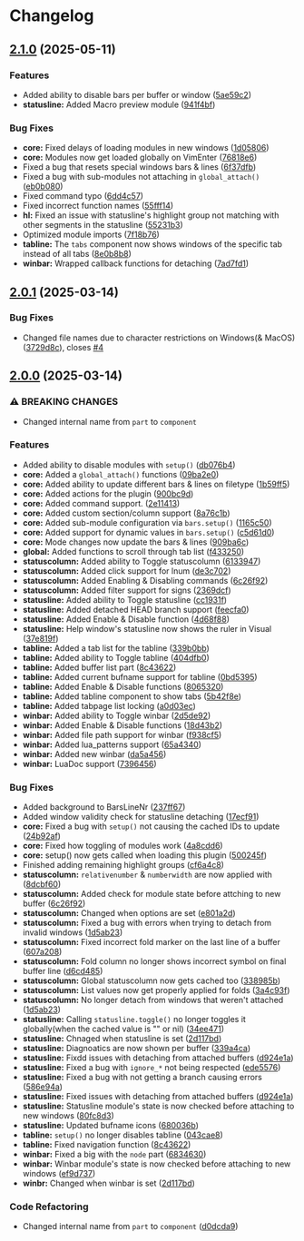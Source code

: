 # Changelog

## [2.1.0](https://github.com/OXY2DEV/bars.nvim/compare/v2.0.1...v2.1.0) (2025-05-11)


### Features

* Added ability to disable bars per buffer or window ([5ae59c2](https://github.com/OXY2DEV/bars.nvim/commit/5ae59c2e3134b3bbed7500a8afa55dae1e7a64c6))
* **statusline:** Added Macro preview module ([941f4bf](https://github.com/OXY2DEV/bars.nvim/commit/941f4bf303ab23d457383260f1319a61e31d2023))


### Bug Fixes

* **core:** Fixed delays of loading modules in new windows ([1d05806](https://github.com/OXY2DEV/bars.nvim/commit/1d0580654f8908d4d199e63cc217bb5772b24c60))
* **core:** Modules now get loaded globally on VimEnter ([76818e6](https://github.com/OXY2DEV/bars.nvim/commit/76818e6762dd2e58b21cf40092e017ee27d44723))
* Fixed a bug that resets special windows bars & lines ([6f37dfb](https://github.com/OXY2DEV/bars.nvim/commit/6f37dfbe80e68cd022ed138fe05fda1bb1ca49d5))
* Fixed a bug with sub-modules not attaching in `global_attach()` ([eb0b080](https://github.com/OXY2DEV/bars.nvim/commit/eb0b080186c339cf4f4d6d129bd8f8c1a7845061))
* Fixed command typo ([6dd4c57](https://github.com/OXY2DEV/bars.nvim/commit/6dd4c57be8fb53ca21e8df15069966b7b87c7b0a))
* Fixed incorrect function names ([55fff14](https://github.com/OXY2DEV/bars.nvim/commit/55fff149e90c7c6131bad9a1c53bf22bace1b54b))
* **hl:** Fixed an issue with statusline's highlight group not matching with other segments in the statusline ([55231b3](https://github.com/OXY2DEV/bars.nvim/commit/55231b3e3680d008021d8a77031c433ba7528609))
* Optimized module imports ([7f18b76](https://github.com/OXY2DEV/bars.nvim/commit/7f18b7640cb08d17e4e4a3c70d61891226a7fb98))
* **tabline:** The `tabs` component now shows windows of the specific tab instead of all tabs ([8e0b8b8](https://github.com/OXY2DEV/bars.nvim/commit/8e0b8b8da786e68b4a86f5565b1d831b9caa4d82))
* **winbar:** Wrapped callback functions for detaching ([7ad7fd1](https://github.com/OXY2DEV/bars.nvim/commit/7ad7fd182f6617a0a1e55772fd56490b582ef842))

## [2.0.1](https://github.com/OXY2DEV/bars.nvim/compare/v2.0.0...v2.0.1) (2025-03-14)


### Bug Fixes

* Changed file names due to character restrictions on Windows(& MacOS) ([3729d8c](https://github.com/OXY2DEV/bars.nvim/commit/3729d8cf218ade8a34cf4d7f018515185329bb90)), closes [#4](https://github.com/OXY2DEV/bars.nvim/issues/4)

## [2.0.0](https://github.com/OXY2DEV/bars.nvim/compare/v1.0.0...v2.0.0) (2025-03-14)


### ⚠ BREAKING CHANGES

* Changed internal name from `part` to `component`

### Features

* Added ability to disable modules with `setup()` ([db076b4](https://github.com/OXY2DEV/bars.nvim/commit/db076b4ffa509aace45c57d7a165ee59a1c79c49))
* **core:** Added a `global_attach()` functions ([09ba2e0](https://github.com/OXY2DEV/bars.nvim/commit/09ba2e0e84d17907a776a10d34a7639f599ea0dd))
* **core:** Added ability to update different bars & lines on filetype ([1b59ff5](https://github.com/OXY2DEV/bars.nvim/commit/1b59ff5bfe19203f575eb3ee94f3c57a95f09113))
* **core:** Added actions for the plugin ([900bc9d](https://github.com/OXY2DEV/bars.nvim/commit/900bc9d03d852549ccb4fd73dd22c664c7df78f3))
* **core:** Added command support. ([2e11413](https://github.com/OXY2DEV/bars.nvim/commit/2e114131dd15c602dec63d11f41944c7de367f4f))
* **core:** Added custom section/column support ([8a76c1b](https://github.com/OXY2DEV/bars.nvim/commit/8a76c1b69e54e717643dc55c80a0a235057c89be))
* **core:** Added sub-module configuration via `bars.setup()` ([1165c50](https://github.com/OXY2DEV/bars.nvim/commit/1165c501f60f505999c89f744fe2a0d3cbad1840))
* **core:** Added support for dynamic values in `bars.setup()` ([c5d61d0](https://github.com/OXY2DEV/bars.nvim/commit/c5d61d0366e905575fb4111003ea0552cedcdecb))
* **core:** Mode changes now update the bars & lines ([909ba6c](https://github.com/OXY2DEV/bars.nvim/commit/909ba6c4ddf2af70f5217fe5b301c6f050c2d489))
* **global:** Added functions to scroll through tab list ([f433250](https://github.com/OXY2DEV/bars.nvim/commit/f433250f88a5cedd44b4132d3a9e03d8b364c71d))
* **statuscolumn:** Added ability to Toggle statuscolumn ([6133947](https://github.com/OXY2DEV/bars.nvim/commit/6133947bc23243668c0fbc754184601bdda0aa02))
* **statuscolumn:** Added click support for lnum ([de3c702](https://github.com/OXY2DEV/bars.nvim/commit/de3c70293edb96cf1730b9de3462ea22fc70406a))
* **statuscolumn:** Added Enabling & Disabling commands ([6c26f92](https://github.com/OXY2DEV/bars.nvim/commit/6c26f92c4dfa9b7e93063adbe94caae73ba36234))
* **statuscolumn:** Added filter support for signs ([2369dcf](https://github.com/OXY2DEV/bars.nvim/commit/2369dcf02bc882551bb36db126df1043cb33527b))
* **statusline:** Added ability to Toggle statusline ([cc1931f](https://github.com/OXY2DEV/bars.nvim/commit/cc1931fe2a0267f7b87e8eaa94568ffaab0eab22))
* **statusline:** Added detached HEAD branch support ([feecfa0](https://github.com/OXY2DEV/bars.nvim/commit/feecfa0de0d56701322f2551db66c5fd9134573f))
* **statusline:** Added Enable & Disable function ([4d68f88](https://github.com/OXY2DEV/bars.nvim/commit/4d68f8802f2aae8bcd2d03d9102515b39b7338ca))
* **statusline:** Help window's statusline now shows the ruler in Visual ([37e819f](https://github.com/OXY2DEV/bars.nvim/commit/37e819fa6f972fe85fc6bed131e243afd612fd09))
* **tabline:** Added a tab list for the tabline ([339b0bb](https://github.com/OXY2DEV/bars.nvim/commit/339b0bb297673e4368bca4d9440f68fc2e7ff6cd))
* **tabline:** Added ability to Toggle tabline ([404dfb0](https://github.com/OXY2DEV/bars.nvim/commit/404dfb0aacac1d5ff5c716ea44211fd2b554e1fe))
* **tabline:** Added buffer list part ([8c43622](https://github.com/OXY2DEV/bars.nvim/commit/8c43622ff2604da1b9229fd4227a097888461736))
* **tabline:** Added current bufname support for tabline ([0bd5395](https://github.com/OXY2DEV/bars.nvim/commit/0bd5395bbf600c0bef2e05e468a28be18208cedb))
* **tabline:** Added Enable & Disable functions ([8065320](https://github.com/OXY2DEV/bars.nvim/commit/8065320ed8ffb6e9f3ac09b6735a16075934a80a))
* **tabline:** Added tabline component to show tabs ([5b42f8e](https://github.com/OXY2DEV/bars.nvim/commit/5b42f8ede6594f8992719f88568a8aaf308353ff))
* **tabline:** Added tabpage list locking ([a0d03ec](https://github.com/OXY2DEV/bars.nvim/commit/a0d03ece2db249068f30c160545594e17faa7990))
* **winbar:** Added ability to Toggle winbar ([2d5de92](https://github.com/OXY2DEV/bars.nvim/commit/2d5de92158e971924b38e237c01eb5c1cc6b91db))
* **winbar:** Added Enable & Disable functions ([18d43b2](https://github.com/OXY2DEV/bars.nvim/commit/18d43b28d3c16d98b1f2ee955c9f8d4d5839ba0e))
* **winbar:** Added file path support for winbar ([f938cf5](https://github.com/OXY2DEV/bars.nvim/commit/f938cf59c4564848ba5f2e355ff1a3d5cec03c0d))
* **winbar:** Added lua_patterns support ([65a4340](https://github.com/OXY2DEV/bars.nvim/commit/65a4340437bc521092dde9ef1acf4b8b8d51f523))
* **winbar:** Added new winbar ([da5a456](https://github.com/OXY2DEV/bars.nvim/commit/da5a4560f9ba426855b3d2c594a4f9e4c6e30283))
* **winbar:** LuaDoc support ([7396456](https://github.com/OXY2DEV/bars.nvim/commit/73964561eb3ab8a5919be9b89e642354139779b6))


### Bug Fixes

* Added background to BarsLineNr ([237ff67](https://github.com/OXY2DEV/bars.nvim/commit/237ff67b103c5678c1976157520bcafcb5ccd84f))
* Added window validity check for statusline detaching ([17ecf91](https://github.com/OXY2DEV/bars.nvim/commit/17ecf9137bafef1199878bd6099db72d8a26a2a4))
* **core:** Fixed a bug with `setup()` not causing the cached IDs to update ([24b92af](https://github.com/OXY2DEV/bars.nvim/commit/24b92afbcbe04a3efa8780b05a359493158b8a29))
* **core:** Fixed how toggling of modules work ([4a8cdd6](https://github.com/OXY2DEV/bars.nvim/commit/4a8cdd6a62d81354c29667ed2fa4752156293f46))
* **core:** setup() now gets called when loading this plugin ([500245f](https://github.com/OXY2DEV/bars.nvim/commit/500245f462d6d912a9169a958cf52f4fac3f2df5))
* Finished adding remaining highlight groups ([cf6a4c8](https://github.com/OXY2DEV/bars.nvim/commit/cf6a4c8955b10c5aa92787630c6605deeec7b853))
* **statuscolumn:** `relativenumber` & `numberwidth` are now applied with ([8dcbf60](https://github.com/OXY2DEV/bars.nvim/commit/8dcbf60e7fe1856e0701b10dc1f8756e971a0a15))
* **statuscolumn:** Added check for module state before attching to new buffer ([6c26f92](https://github.com/OXY2DEV/bars.nvim/commit/6c26f92c4dfa9b7e93063adbe94caae73ba36234))
* **statuscolumn:** Changed when options are set ([e801a2d](https://github.com/OXY2DEV/bars.nvim/commit/e801a2d5a4e0031374a656dd46b4e188531f2675))
* **statuscolumn:** Fixed a bug with errors when trying to detach from invalid windows ([1d5ab23](https://github.com/OXY2DEV/bars.nvim/commit/1d5ab238fc77465f142e5325c1bc77a74a26d484))
* **statuscolumn:** Fixed incorrect fold marker on the last line of a buffer ([607a208](https://github.com/OXY2DEV/bars.nvim/commit/607a20802d5aa2c237116c266307053d1c0054b2))
* **statuscolumn:** Fold column no longer shows incorrect symbol on final buffer line ([d6cd485](https://github.com/OXY2DEV/bars.nvim/commit/d6cd485618bb2ba34a7960b5e377bcea3b67978b))
* **statuscolumn:** Global statuscolumn now gets cached too ([338985b](https://github.com/OXY2DEV/bars.nvim/commit/338985b9a361f33b5b0cb89361cbe3fcd5b57913))
* **statuscolumn:** List values now get properly applied for folds ([3a4c93f](https://github.com/OXY2DEV/bars.nvim/commit/3a4c93f1889690fdf792070225ce29770d45b035))
* **statuscolumn:** No longer detach from windows that weren't attached ([1d5ab23](https://github.com/OXY2DEV/bars.nvim/commit/1d5ab238fc77465f142e5325c1bc77a74a26d484))
* **statusline:** Calling `statusline.toggle()` no longer toggles it globally(when the cached value is "" or nil) ([34ee471](https://github.com/OXY2DEV/bars.nvim/commit/34ee471b7f02c41f38e3a885271800c7aeaf6602))
* **statusline:** Chnaged when statusline is set ([2d117bd](https://github.com/OXY2DEV/bars.nvim/commit/2d117bd9ca6314d36fb0c42a04f9cd605394e90e))
* **statusline:** Diagnoatics are now shown per buffer ([339a4ca](https://github.com/OXY2DEV/bars.nvim/commit/339a4ca80556e8427f9ef9b9a49817fdf0ce63a0))
* **statusline:** Fixdd issues with detaching from attached buffers ([d924e1a](https://github.com/OXY2DEV/bars.nvim/commit/d924e1a1d0d8b8273977eda7161698f2353a4676))
* **statusline:** Fixed a bug with `ignore_*` not being respected ([ede5576](https://github.com/OXY2DEV/bars.nvim/commit/ede55763c95c8001d742b511e7514dd5838a42c5))
* **statusline:** Fixed a bug with not getting a branch causing errors ([586e94a](https://github.com/OXY2DEV/bars.nvim/commit/586e94aa462a52c93b5a866b79e148a287dca690))
* **statusline:** Fixed issues with detaching from attached buffers ([d924e1a](https://github.com/OXY2DEV/bars.nvim/commit/d924e1a1d0d8b8273977eda7161698f2353a4676))
* **statusline:** Statusline module's state is now checked before attaching to new windows ([80fc8d3](https://github.com/OXY2DEV/bars.nvim/commit/80fc8d36fae094ff1f9b79d935a8d93ce4f8eea4))
* **statusline:** Updated bufname icons ([680036b](https://github.com/OXY2DEV/bars.nvim/commit/680036bb248f3e8b15efeed2b8f8287c45f9295c))
* **tabline:** `setup()` no longer disables tabline ([043cae8](https://github.com/OXY2DEV/bars.nvim/commit/043cae8524d88ca2b30a8651db43b550abaab8c3))
* **tabline:** Fixed navigation function ([8c43622](https://github.com/OXY2DEV/bars.nvim/commit/8c43622ff2604da1b9229fd4227a097888461736))
* **winbar:** Fixed a big with the `node` part ([6834630](https://github.com/OXY2DEV/bars.nvim/commit/683463074a461887bf0b84055974c0cdbd122b3e))
* **winbar:** Winbar module's state is now checked before attaching to new windows ([ef9d737](https://github.com/OXY2DEV/bars.nvim/commit/ef9d737c62e86fac094b1ffa0f528a6776b805ee))
* **winbr:** Changed when winbar is set ([2d117bd](https://github.com/OXY2DEV/bars.nvim/commit/2d117bd9ca6314d36fb0c42a04f9cd605394e90e))


### Code Refactoring

* Changed internal name from `part` to `component` ([d0dcda9](https://github.com/OXY2DEV/bars.nvim/commit/d0dcda966825a9c010f5fbb7fc6419a14709dc10))
